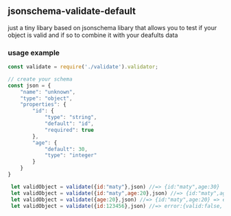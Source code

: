 ## jsonschema-validate-default
just a tiny libary based on jsonschema libary that allows you to test if your object is valid and if so to combine it with your deafults data



### usage example

```js
const validate = require('./validate').validator;

// create your schema
const json = {
    "name": "unknown",
    "type": "object",
    "properties": {
        "id": {
            "type": "string",
            "default": "id",
            "required": true
        },
        "age": {
            "default": 30,
            "type": "integer"
        }
    }
}

 let validObject = validate({id:"maty"},json) //=> {id:"maty",age:30}
 let validObject = validate({id:"maty",age:20},json) //=> {id:"maty",age:20}
 let validObject = validate({age:20},json) //=> {id:"maty",age:20} => error:{valid:false, errorDescription:"id is required"}
 let validObject = validate({id:123456},json) //=> error:{valid:false, errorDescription:"id is not a string error "}
